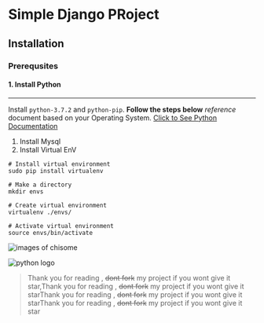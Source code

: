 # Simple Django PRoject

## Installation

### Prerequsites

#### 1. Install  Python <br>

---

Install `python-3.7.2` and `python-pip`. **Follow the steps below** *reference* document based on your Operating System. 
[Click to See Python Documentation](https://docs.python-guide.org/starting/installation/)



1. Install Mysql
1. Install Virtual EnV <br>

```
# Install virtual environment
sudo pip install virtualenv

# Make a directory
mkdir envs

# Create virtual environment
virtualenv ./envs/

# Activate virtual environment
source envs/bin/activate

```
![images of chisome](pic/image.png)

![python logo](https://www.bing.com/images/search?view=detailV2&ccid=nUYOwBls&id=67EB54F1102AF9186B4B1AE27CA35FD0B925086C&thid=OIP.nUYOwBlsmc2xTLmGRzBTCQHaHa&mediaurl=https%3a%2f%2fpluspng.com%2fimg-png%2fpython-logo-png-open-2000.png&cdnurl=https%3a%2f%2fth.bing.com%2fth%2fid%2fR.9d460ec0196c99cdb14cb98647305309%3frik%3dbAgludBfo3ziGg%26pid%3dImgRaw%26r%3d0&exph=2000&expw=2000&q=pythonon+logo&simid=608023432835460643&FORM=IRPRST&ck=71212A51C99908C975E38ADFA47413DF&selectedIndex=3&itb=1)

> Thank you for reading , ~~dont fork~~ my project if you wont give it star,Thank you for reading , ~~dont fork~~ my project if you wont give it starThank you for reading , ~~dont fork~~ my project if you wont give it starThank you for reading , ~~dont fork~~ my project if you wont give it star
